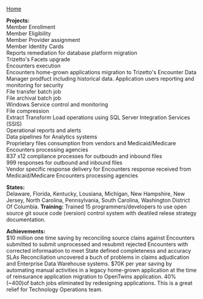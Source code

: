 [Home](https://pmangalapally.github.io/)

**Projects:**  
Member Enrollment  
Member Eligibility  
Member Provider assignment  
Member Identity Cards  
Reports remediation for database platform migration  
Trizetto's Facets upgrade  
Encounters execution  
Encounters home-grown applications migration to Trizetto's Encounter Data Manager prodfuct including historical data. 
Application users reporting and monitoring for security  
File transfer batch job  
File archival batch job    
Windows Service control and monitoring  
File compression  
Extract Transform Load operations using SQL Server Integration Services (SSIS)  
Operational reports and alerts  
Data pipelines for Analytics systems  
Proprietary files consumption from vendors and Medicaid/Medicare Encounters processing agencies  
837 x12 compliance processes for outboudn and inbound files  
999 responses for outbound and inbound files    
Vendor specific response delivery for Encounters response received from Medicaid/Medicare Encounters processing agencies   

**States:**  
Delaware, Florida, Kentucky, Lousiana, Michigan, New Hampshire, New Jersey, North Carolina, Pennsylvania, South Carolina, Washington District Of Columbia.
**Training:**
Trained 15 programmers/developers to use open source git souce code (version) control system with deatiled relese strategy documentation.

**Achievements:**  
$10 million one time saving by reconciling source clains against Encounters submitted to submit unprocessed and resubmit rejected Encounters with corrected informaation to meet State defined completeness and accuracy SLAs
Reconciliation uncovered a buch of problems in claims adjudication and Enterprise Data Warehouse systems.
$70K per year saving by automating manual activities in a legacy home-grown application at the time of reinsurance application migration to OpenTwins application.
40% (~400)of batch jobs eliminated by redesigning applications. This is a great relief for Technology Operations team.

